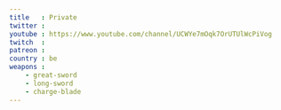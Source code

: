 ```yaml
---
title   : Private
twitter : 
youtube : https://www.youtube.com/channel/UCWYe7mOqk7OrUTUlWcPiVog
twitch  : 
patreon : 
country : be
weapons :
    - great-sword
    - long-sword
    - charge-blade
---
```


